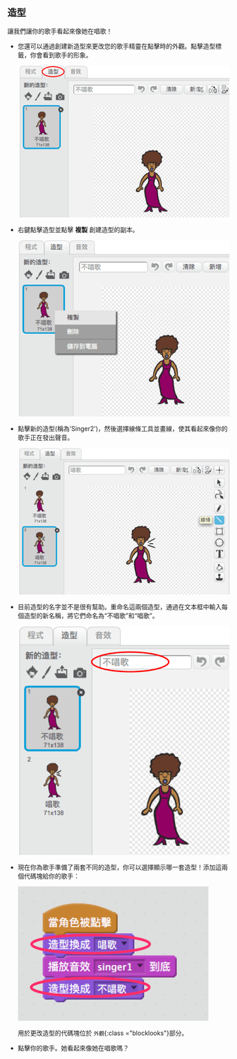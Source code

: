 ## 造型

讓我們讓你的歌手看起來像她在唱歌！

+ 您還可以通過創建新造型來更改您的歌手精靈在點擊時的外觀。點擊造型標籤，你會看到歌手的形象。
    
    ![截圖](images/band-singer-costume.png)

+ 右鍵點擊造型並點擊 **複製** 創建造型的副本。
    
    ![截圖](images/band-singer-duplicate.png)

+ 點擊新的造型(稱為'Singer2')，然後選擇線條工具並畫線，使其看起來像你的歌手正在發出聲音。
    
    ![截圖](images/band-singer-click.png)

+ 目前造型的名字並不是很有幫助。重命名這兩個造型，通過在文本框中輸入每個造型的新名稱，將它們命名為“不唱歌”和“唱歌”。
    
    ![截圖](images/band-singer-name.png)

+ 現在你為歌手準備了兩套不同的造型，你可以選擇顯示哪一套造型！添加這兩個代碼塊給你的歌手：
    
    ![截圖](images/band-looks.png)
    
    用於更改造型的代碼塊位於 `外觀`{:class ="blocklooks"}部分。

+ 點擊你的歌手。她看起來像她在唱歌嗎？